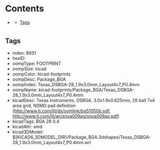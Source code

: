 



Contents
========

* [](#)
	* [Tags](#tags)

# 

## Tags

- index: 8931
- hexID: 
- oompType: FOOTPRINT
- oompSize: kicad
- oompColor: kicad-footprints
- oompDesc: Package_BGA
- oompIndex: Texas_DSBGA-28_1.9x3.0mm_Layout4x7_P0.4mm
- oompName: kicad-footprints/Package_BGA/Texas_DSBGA-28_1.9x3.0mm_Layout4x7_P0.4mm
- kicadDesc: Texas Instruments, DSBGA, 3.0x1.9x0.625mm, 28 ball 7x4 area grid, NSMD pad definition (http://www.ti.com/lit/ds/symlink/bq51050b.pdf, http://www.ti.com/lit/an/snva009ag/snva009ag.pdf)
- kicadTags: BGA 28 0.4
- kicadAttr: smd
- kicad3DModel: ${KICAD6_3DMODEL_DIR}/Package_BGA.3dshapes/Texas_DSBGA-28_1.9x3.0mm_Layout4x7_P0.4mm.wrl
